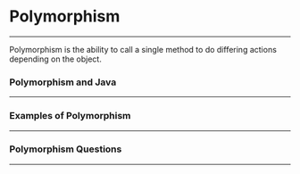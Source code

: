 # Polymorphism
<hr>
Polymorphism is the ability to call a single method to do differing actions depending on the object.

### Polymorphism and Java
<hr>

### Examples of Polymorphism
<hr>

### Polymorphism Questions
<hr>
